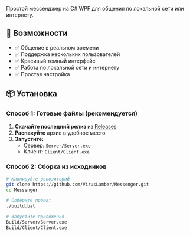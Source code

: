 
Простой мессенджер на C# WPF для общения по локальной сети или интернету.

## 🚀 Возможности

- ✅ Общение в реальном времени
- ✅ Поддержка нескольких пользователей
- ✅ Красивый темный интерфейс
- ✅ Работа по локальной сети и интернету
- ✅ Простая настройка

## 📦 Установка

### Способ 1: Готовые файлы (рекомендуется)

1. **Скачайте последний релиз** из [Releases](https://github.com/VirusLamber/Messenger/releases)
2. **Распакуйте** архив в удобное место
3. **Запустите:**
   - Сервер: `Server/Server.exe`
   - Клиент: `Client/Client.exe`

### Способ 2: Сборка из исходников

```bash
# Клонируйте репозиторий
git clone https://github.com/VirusLamber/Messenger.git
cd Messenger

# Соберите проект
./build.bat

# Запустите приложения
Build/Server/Server.exe
Build/Client/Client.exe